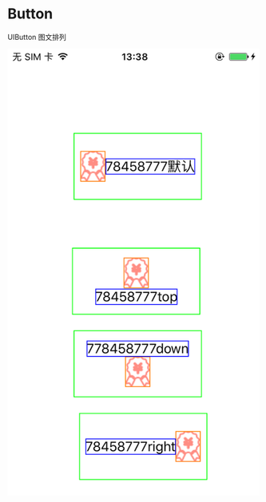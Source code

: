 # Button
UIButton 图文排列

 ![image](https://github.com/aofeilin/Button/blob/master/3D9855CB9F3AA5C9F2E233878D0E886A.jpg)
